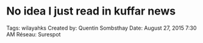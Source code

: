 # No idea I just read in kuffar news

Tags: wilayahks
Created by: Quentin Sombsthay
Date: August 27, 2015 7:30 AM
Réseau: Surespot